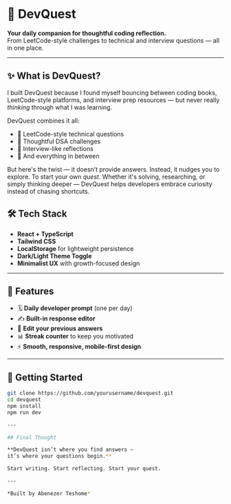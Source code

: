 # 🚀 DevQuest

**Your daily companion for thoughtful coding reflection.**  
From LeetCode-style challenges to technical and interview questions — all in one place.

---

## ✨ What is DevQuest?

I built DevQuest because I found myself bouncing between coding books, LeetCode-style platforms, and interview prep resources — but never really *thinking* through what I was learning.

DevQuest combines it all:  
- 🧩 LeetCode-style technical questions  
- 🤔 Thoughtful DSA challenges  
- 💼 Interview-like reflections  
- 🎯 And everything in between  

But here's the twist — it doesn’t provide answers.
Instead, it nudges you to explore. To start your own *quest*. Whether it's solving, researching, or simply thinking deeper — DevQuest helps developers embrace curiosity instead of chasing shortcuts.


## 🛠 Tech Stack

- **React + TypeScript**
- **Tailwind CSS**
- **LocalStorage** for lightweight persistence
- **Dark/Light Theme Toggle**
- **Minimalist UX** with growth-focused design

---

## 📌 Features

- 🗓️ **Daily developer prompt** (one per day)  
- ✍️ **Built-in response editor**  
- 🔁 **Edit your previous answers**  
- 📊 **Streak counter** to keep you motivated  
- ⚡ **Smooth, responsive, mobile-first design**

---


## 🚀 Getting Started

```bash
git clone https://github.com/yourusername/devquest.git
cd devquest
npm install
npm run dev

---

## Final Thought

**DevQuest isn’t where you find answers —  
it’s where your questions begin.**

Start writing. Start reflecting. Start your quest.

---

*Built by Abenezer Teshome*
